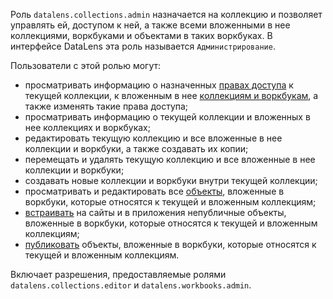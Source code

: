 Роль `datalens.collections.admin` назначается на коллекцию и позволяет управлять ей, доступом к ней, а также всеми вложенными в нее коллекциями, воркбуками и объектами в таких воркбуках. В интерфейсе DataLens эта роль называется `Администрирование`.

Пользователи с этой ролью могут:
* просматривать информацию о назначенных [правах доступа](../../../iam/concepts/access-control/index.md) к текущей коллекции, к вложенным в нее [коллекциям и воркбукам](../../../datalens/workbooks-collections/index.md), а также изменять такие права доступа;
* просматривать информацию о текущей коллекции и вложенных в нее коллекциях и воркбуках;
* редактировать текущую коллекцию и все вложенные в нее коллекции и воркбуки, а также создавать их копии;
* перемещать и удалять текущую коллекцию и все вложенные в нее коллекции и воркбуки;
* создавать новые коллекции и воркбуки внутри текущей коллекции;
* просматривать и редактировать все [объекты](../../../datalens/concepts/index.md#component-interrelation), вложенные в воркбуки, которые относятся к текущей и вложенным коллекциям;
* [встраивать](../../../datalens/security/private-embedded-objects.md) на сайты и в приложения непубличные объекты, вложенные в воркбуки, которые относятся к текущей и вложенным коллекциям;
* [публиковать](../../../datalens/concepts/datalens-public.md#how-to-publish) объекты, вложенные в воркбуки, которые относятся к текущей и вложенным коллекциям.

Включает разрешения, предоставляемые ролями `datalens.collections.editor` и `datalens.workbooks.admin`.
